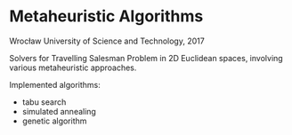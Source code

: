 # Metaheuristic Algorithms
Wrocław University of Science and Technology, 2017

Solvers for Travelling Salesman Problem in 2D Euclidean spaces, involving various metaheuristic approaches.

Implemented algorithms:
* tabu search
* simulated annealing
* genetic algorithm
